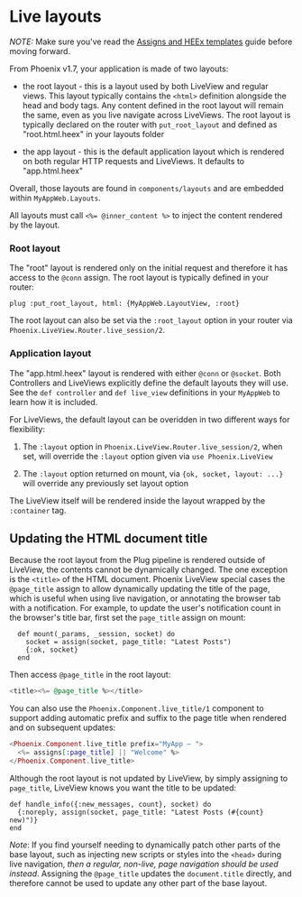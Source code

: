 # Live layouts

*NOTE:* Make sure you've read the [Assigns and HEEx templates](assigns-eex.md)
guide before moving forward.

From Phoenix v1.7, your application is made of two layouts:

  * the root layout - this is a layout used by both LiveView and
    regular views. This layout typically contains the `<html>`
    definition alongside the head and body tags. Any content defined
    in the root layout will remain the same, even as you live navigate
    across LiveViews. The root layout is typically declared on the
    router with `put_root_layout` and defined as "root.html.heex"
    in your layouts folder

  * the app layout - this is the default application layout which
    is rendered on both regular HTTP requests and LiveViews.
    It defaults to "app.html.heex"

Overall, those layouts are found in `components/layouts` and are
embedded within `MyAppWeb.Layouts`.

All layouts must call `<%= @inner_content %>` to inject the
content rendered by the layout.

### Root layout

The "root" layout is rendered only on the initial request and
therefore it has access to the `@conn` assign. The root layout
is typically defined in your router:

    plug :put_root_layout, html: {MyAppWeb.LayoutView, :root}

The root layout can also be set via the `:root_layout` option
in your router via `Phoenix.LiveView.Router.live_session/2`.

### Application layout

The "app.html.heex" layout is rendered with either `@conn` or
`@socket`. Both Controllers and LiveViews explicitly define
the default layouts they will use. See the `def controller`
and `def live_view` definitions in your `MyAppWeb` to learn how
it is included.

For LiveViews, the default layout can be overidden in two different
ways for flexibility:

  1. The `:layout` option in `Phoenix.LiveView.Router.live_session/2`,
     when set, will override the `:layout` option given via
     `use Phoenix.LiveView`

  2. The `:layout` option returned on mount, via `{ok, socket, layout: ...}`
     will override any previously set layout option

The LiveView itself will be rendered inside the layout wrapped by
the `:container` tag.

## Updating the HTML document title

Because the root layout from the Plug pipeline is rendered outside of
LiveView, the contents cannot be dynamically changed. The one exception
is the `<title>` of the HTML document. Phoenix LiveView special cases
the `@page_title` assign to allow dynamically updating the title of the
page, which is useful when using live navigation, or annotating the browser
tab with a notification. For example, to update the user's notification
count in the browser's title bar, first set the `page_title` assign on
mount:

      def mount(_params, _session, socket) do
        socket = assign(socket, page_title: "Latest Posts")
        {:ok, socket}
      end

Then access `@page_title` in the root layout:

```heex
<title><%= @page_title %></title>
```

You can also use the `Phoenix.Component.live_title/1` component to support
adding automatic prefix and suffix to the page title when rendered and
on subsequent updates:

```heex
<Phoenix.Component.live_title prefix="MyApp – ">
  <%= assigns[:page_title] || "Welcome" %>
</Phoenix.Component.live_title>
```

Although the root layout is not updated by LiveView, by simply assigning
to `page_title`, LiveView knows you want the title to be updated:

    def handle_info({:new_messages, count}, socket) do
      {:noreply, assign(socket, page_title: "Latest Posts (#{count} new)")}
    end

*Note*: If you find yourself needing to dynamically patch other parts of the
base layout, such as injecting new scripts or styles into the `<head>` during
live navigation, *then a regular, non-live, page navigation should be used
instead*. Assigning the `@page_title` updates the `document.title` directly,
and therefore cannot be used to update any other part of the base layout.
